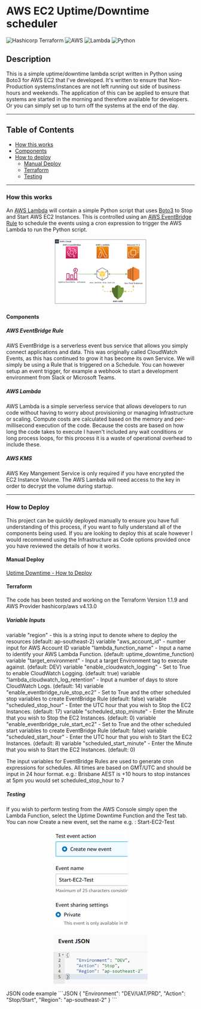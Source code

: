 # AWS EC2 Uptime/Downtime scheduler

 ![Hashicorp Terraform](https://img.shields.io/badge/terraform-7b42bc?style=for-the-badge&logo=terraform&logoColor=black) ![AWS](https://img.shields.io/badge/amazon_web_services-ff9900?style=for-the-badge&logo=amazonaws&logoColor=white) ![Lambda](https://img.shields.io/badge/aws_lambda-ff9900?style=for-the-badge&logo=awslambda&logoColor=white) ![Python](https://img.shields.io/badge/python-3776ab?style=for-the-badge&logo=python&logoColor=yellow)

## Description

This is a simple uptime/downtime lambda script written in Python using Boto3 for AWS EC2 that I've developed. It's written to ensure that Non-Production systems/instances are not left running out side of business hours and weekends.
The application of this can be applied to ensure that systems are started in the morning and therefore available for developers. Or you can simply set up to turn off the systems at the end of the day.

---

## Table of Contents

* [How this works](#how-this-works)
* [Components](#components)
* [How to deploy](#how-to-deploy)
  * [Manual Deploy](#manual-deploy)
  * [Terraform](#terraform)
  * [Testing](#testing)

---

### How this works

An [AWS Lambda](https://aws.amazon.com/lambda/) will contain a simple Python script that uses [Boto3](https://boto3.amazonaws.com/v1/documentation/api/latest/index.html) to Stop and Start AWS EC2 Instances. This is controlled using an [AWS EventBridge Rule](https://docs.aws.amazon.com/eventbridge/latest/userguide/eb-rules.html) to schedule the events using a cron expression to trigger the AWS Lambda to run the Python script.

<div style="margin-left: auto;
            margin-right: auto;
            width: 50%">

![Simple Schedule Diagram](../images/Schedule-Uptime_Downtime.drawio.png?raw-true)
</div>

#### Components

##### AWS EventBridge Rule

AWS EventBridge is a serverless event bus service that allows you simply connect applications and data. This was originally called CloudWatch Events, as this has continued to grow it has become its own Service. We will simply be using a Rule that is triggered on a Schedule. You can however setup an event trigger, for example a webhook to start a development environment from Slack or Microsoft Teams.

##### AWS Lambda

AWS Lambda is a simple serverless service that allows developers to run code without having to worry about provisioning or managing Infrastructure or scaling. Compute costs are calculated based on the memory and per-millisecond execution of the code. Because the costs are based on how long the code takes to execute I haven't included any wait conditions or long process loops, for this process it is a waste of operational overhead to include these.

##### AWS KMS

AWS Key Mangement Service is only required if you have encrypted the EC2 Instance Volume. The AWS Lambda will need access to the key in order to decrypt the volume during startup.

---

### How to Deploy

This project can be quickly deployed manually to ensure you have full understanding of this process, if you want to fully understand all of the components being used. If you are looking to deploy this at scale however I would recommend using the Infrastructure as Code options provided once you have reviewed the details of how it works.

#### Manual Deploy

[Uptime Downtime - How to Deploy](https://github.com/roblangford/aws-ops/blob/main/uptime_downtime/README.md#how-to-deploy)

#### Terraform

The code has been tested and working on the Terraform Version 1.1.9 and AWS Provider hashicorp/aws v4.13.0

##### Variable Inputs

variable "region" - this is a string input to denote where to deploy the resources (default: ap-southeast-2)
variable "aws_account_id" - number input for AWS Account ID
variable "lambda_function_name" - Input a name to identify your AWS Lambda Function. (default: uptime_downtime_function)
variable "target_environment" - Input a target Environment tag to execute against. (default: DEV)
variable "enable_cloudwatch_logging" - Set to True to enable CloudWatch Logging.  (default: true)
variable "lambda_cloudwatch_log_retention" - Input a number of days to store CloudWatch Logs. (default: 14)
variable "enable_eventbridge_rule_stop_ec2" - Set to True and the other scheduled stop variables to create EventBridge Rule (default: false)
variable "scheduled_stop_hour" - Enter the UTC hour that you wish to Stop the EC2 Instances. (default: 17)
variable "scheduled_stop_minute" - Enter the Minute that you wish to Stop the EC2 Instances. (default: 0)
variable "enable_eventbridge_rule_start_ec2" - Set to True and the other scheduled start variables to create EventBridge Rule (default: false)
variable "scheduled_start_hour" - Enter the UTC hour that you wish to Start the EC2 Instances. (default: 8)
variable "scheduled_start_minute" - Enter the Minute that you wish to Start the EC2 Instances. (default: 0)

The input variables for EventBridge Rules are used to generate cron expressions for schedules. All times are based on GMT/UTC and should be input in 24 hour format.
e.g.: Brisbane AEST is +10 hours to stop instances at 5pm you would set scheduled_stop_hour to 7

##### Testing
If you wish to perform testing from the AWS Console simply open the Lambda Function, select the Uptime Downtime Function and the Test tab.
You can now Create a new event, set the name e.g. : Start-EC2-Test

<div style="margin-left: auto;
            margin-right: auto;
            width: 50%">

![Lambda Function Test Event Action](../images/lambda-function-test-event-action.png)

![Lambda Function Test Event Action JSON](../images/lambda-function-test-event-action-json.png)

</div>
JSON code example
```JSON
{
  "Environment": "DEV/UAT/PRD",
  "Action": "Stop/Start",
  "Region": "ap-southeast-2"
}
```
